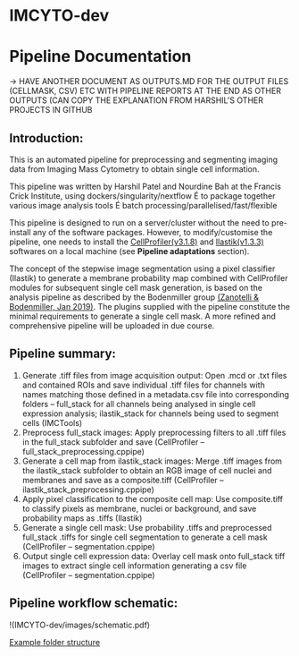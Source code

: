 # IMCYTO-dev

# Pipeline Documentation

-> HAVE ANOTHER DOCUMENT AS OUTPUTS.MD FOR THE OUTPUT FILES (CELLMASK, CSV) ETC WITH PIPELINE REPORTS AT THE END AS OTHER OUTPUTS (CAN COPY THE EXPLANATION FROM HARSHIL'S OTHER PROJECTS IN GITHUB

## Introduction:

This is an automated pipeline for preprocessing and segmenting imaging data from Imaging Mass Cytometry to obtain single cell information. 

This pipeline was written by Harshil Patel and Nourdine Bah at the Francis Crick Institute, using dockers/singularity/nextflow É to package together various image analysis tools É batch processing/parallelised/fast/flexible 

This pipeline is designed to run on a server/cluster without the need to pre-install any of the software packages. However, to modify/customise the pipeline, one needs to install the [CellProfiler(v3.1.8)](https://cellprofiler.org/ 'CellProfiler') and [Ilastik(v1.3.3)](https://www.ilastik.org/ 'Ilastik') softwares on a local machine (see **Pipeline adaptations** section).  

The concept of the stepwise image segmentation using a pixel classifier (Ilastik) to generate a membrane probability map combined with CellProfiler modules for subsequent single cell mask generation, is based on the analysis pipeline as described by the Bodenmiller group [(Zanotelli & Bodenmiller, Jan 2019)](https://github.com/BodenmillerGroup/ImcSegmentationPipeline/blob/development/documentation/imcsegmentationpipeline_documentation.pdf). 
The plugins supplied with the pipeline constitute the minimal requirements to generate a single cell mask. A more refined and comprehensive pipeline will be uploaded in due course.

## Pipeline summary:

1. Generate .tiff files from image acquisition output: Open .mcd or .txt files and contained ROIs and save individual .tiff files for channels with names matching those defined in a metadata.csv file into corresponding folders – full_stack for all channels being analysed in single cell expression analysis; ilastik_stack for channels being used to segment cells (IMCTools)
2. Preprocess full_stack images: Apply preprocessing filters to all .tiff files in the full_stack subfolder and save (CellProfiler – full_stack_preprocessing.cppipe)
3. Generate a cell map from ilastik_stack images: Merge .tiff images from the ilastik_stack subfolder to obtain an RGB image of cell nuclei and membranes and save as a composite.tiff (CellProfiler – ilastik_stack_preprocessing.cppipe)
4. Apply pixel classification to the composite cell map: Use composite.tiff to classify pixels as membrane, nuclei or background, and save probability maps as .tiffs (Ilastik)
5. Generate a single cell mask: Use probability .tiffs and preprocessed full_stack .tiffs for single cell segmentation to generate a cell mask (CellProfiler – segmentation.cppipe)
6. Output single cell expression data: Overlay cell mask onto full_stack tiff images to extract single cell information generating a csv file (CellProfiler – segmentation.cppipe)

## Pipeline workflow schematic:
 
!(IMCYTO-dev/images/schematic.pdf)

[Example folder structure](IMCYTO-dev/images/example_folder_structure.png)

